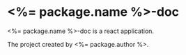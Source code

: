 # <%= package.name %>-doc

<%= package.name %>-doc is a react application.

The project created by <%= package.author %>.

